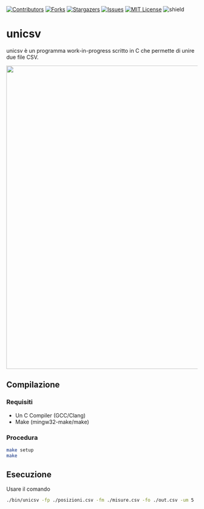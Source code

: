 [contributors-shield]: https://img.shields.io/github/contributors/RespirAVO/unicsv.svg?style=flat-square
[contributors-url]: https://github.com/RespirAVO/unicsv/graphs/contributors
[forks-shield]: https://img.shields.io/github/forks/RespirAVO/unicsv.svg?style=flat-square
[forks-url]: https://github.com/RespirAVO/unicsv/network/members
[stars-shield]: https://img.shields.io/github/stars/RespirAVO/unicsv.svg?style=flat-square
[stars-url]: https://github.com/RespirAVO/unicsv/stargazers
[issues-shield]: https://img.shields.io/github/issues/RespirAVO/unicsv.svg?style=flat-square
[issues-url]: https://github.com/RespirAVO/unicsv/issues
[license-shield]: https://img.shields.io/github/license/RespirAVO/unicsv.svg?style=flat-square
[license-url]: https://github.com/RespirAVO/unicsv/blob/master/LICENSE

[![Contributors][contributors-shield]][contributors-url]
[![Forks][forks-shield]][forks-url]
[![Stargazers][stars-shield]][stars-url]
[![Issues][issues-shield]][issues-url]
[![MIT License][license-shield]][license-url]
![shield](https://img.shields.io/static/v1?label=version&message=0.0.0&color=blue) 


# unicsv
unicsv è un programma work-in-progress scritto in C che permette di unire due file CSV.

<div align="center">
  <img src=".github/unicsv.PNG", width="800px" style="left: auto; right: auto">
</div>


## Compilazione
### Requisiti
* Un C Compiler (GCC/Clang)
* Make (mingw32-make/make)
### Procedura
```sh
make setup
make
```

## Esecuzione
Usare il comando
```sh
./bin/unicsv -fp ./posizioni.csv -fm ./misure.csv -fo ./out.csv -um 5
```
